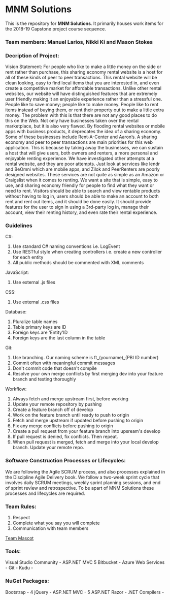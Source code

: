 # MNM Solutions

This is the repository for **MNM Solutions**. It primarily houses work items for the 2018-19 Capstone project course sequence.

### Team members: Manuel Larios, Nikki Ki and Mason Stokes

### Decription of Project:
Vision Statement: For people who like to make a little money on the side or rent rather than purchase, this sharing economy rental website is a host for all of these kinds of peer to peer transactions. This rental website will be clean looking, easy to find local items that you are interested in, and even create a competitive market for affordable transactions. Unlike other rental websites, our website will have distinguished features that are extremely user friendly making it an enjoyable experience rather than a stressful one.
People like to save money; people like to make money. People like to rent items instead of buying them, or rent their property out to make a little extra money. The problem with this is that there are not any good places to do this on the Web. Not only have businesses taken over the rental marketplace, but it is also very flawed.
By flooding rental websites or mobile apps with business products, it deprecates the idea of a sharing economy. Some of these businesses include Rent-A-Center and Aaron’s.  A sharing economy and peer to peer transactions are main priorities for this web application. This is because by taking away the businesses, we can sustain a host that will give users, both owners and renters, a more personal and enjoyable renting experience.
We have investigated other attempts at a rental website, and they are poor attempts. Just look at services like lendr and BeOmni which are mobile apps, and Zilok and PeerRenters are poorly designed websites. These services are not quite as simple as an Amazon or Craigslist when it comes to renting. 
We want a site that is simple, easy to use, and sharing economy friendly for people to find what they want or need to rent. Visitors should be able to search and view rentable products without having to log in, users should be able to make an account to both rent and rent out items, and it should be done easily. It should provide features for the user to sign in using a 3rd-party log in, manage their account, view their renting history, and even rate their rental experience.

### Guidelines
C#:
1. Use standard C# naming conventions i.e. LogEvent
2. Use RESTful style when creating controllers i.e. create a new controller for each entity
3. All public methods should be commented with XML comments

JavaScript:
1. Use external .js files

CSS:
1. Use external .css files

Database:
1. Pluralize table names
2. Table primary keys are ID
3. Foreign keys are 'Entity'ID
4. Foreign keys are the last column in the table

Git:
1. Use branching. Our naming scheme is ft_(yourname)_(PBI ID number)
2. Commit often with meaningful commit messages
3. Don't commit code that doesn't compile
4. Resolve your own merge conflicts by first merging dev into your feature branch and testing thoroughly

Workflow:
1. Always fetch and merge upstream first, before working
2. Update your remote repository by pushing
3. Create a feature branch off of develop
4. Work on the feature branch until ready to push to origin
5. Fetch and merge upstream if updated before pushing to origin
6. Fix any merge conflicts before pushing to origin
7. Create a pull request from your feature branch into upsream's develop
8. If pull request is denied, fix conflicts. Then repeat.
8. When pull request is merged, fetch and merge into your local develop branch. Update your remote repo.

### Software Construction Processes or Lifecycles:
We are following the Agile SCRUM process, and also processes explained in the Discipline Agile Delivery book. We follow a two-week sprint cycle that involves daily SCRUM meetings, weekly sprint planning sessions, and end of sprint review and retrospective. To be apart of MNM Solutions these processes and lifecycles are required.

### Team Rules:
1. Respect
2. Complete what you say you will complete
3. Communication with team members

[Team Mascot](https://www.youtube.com/watch?v=j5a0jTc9S10)

### Tools:
Visual Studio Community - ASP.NET MVC 5
Bitbucket - 
Azure Web Services -
Git - 
Kudu - 

### NuGet Packages:
Bootstrap - 4
jQuery - 
ASP.NET MVC - 5
ASP.NET Razor - 
.NET Compilers - 